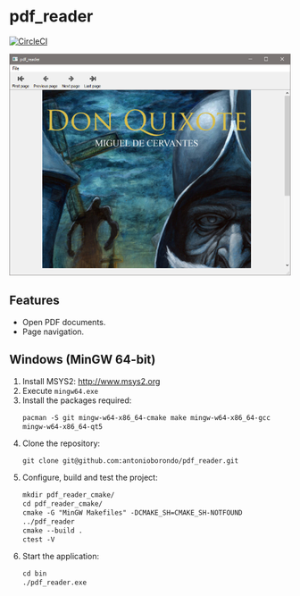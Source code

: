 # pdf_reader
[![CircleCI](https://circleci.com/gh/antonioborondo/pdf_reader.svg?style=svg)](https://circleci.com/gh/antonioborondo/pdf_reader)

![Screenshot](resources/screenshot.png?raw=true)

## Features
- Open PDF documents.
- Page navigation.

## Windows (MinGW 64-bit)
1. Install MSYS2: http://www.msys2.org
1. Execute `mingw64.exe`
1. Install the packages required:
    ```
    pacman -S git mingw-w64-x86_64-cmake make mingw-w64-x86_64-gcc mingw-w64-x86_64-qt5
    ```
1. Clone the repository:
    ```
    git clone git@github.com:antonioborondo/pdf_reader.git
    ```
1. Configure, build and test the project:
    ```
    mkdir pdf_reader_cmake/
    cd pdf_reader_cmake/
    cmake -G "MinGW Makefiles" -DCMAKE_SH=CMAKE_SH-NOTFOUND ../pdf_reader
    cmake --build .
    ctest -V
    ```
1. Start the application:
    ```
    cd bin
    ./pdf_reader.exe
    ```
